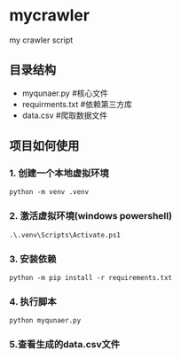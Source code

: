 # mycrawler

my crawler script

## 目录结构

- myqunaer.py #核心文件
- requirments.txt  #依赖第三方库
- data.csv #爬取数据文件

## 项目如何使用

### 1. 创建一个本地虚拟环境

```shell
python -m venv .venv
```

### 2. 激活虚拟环境(windows powershell)

```shell
.\.venv\Scripts\Activate.ps1
```

### 3. 安装依赖

```shell
python -m pip install -r requirements.txt
```

### 4. 执行脚本

```shell
python myqunaer.py
```

### 5.查看生成的data.csv文件
